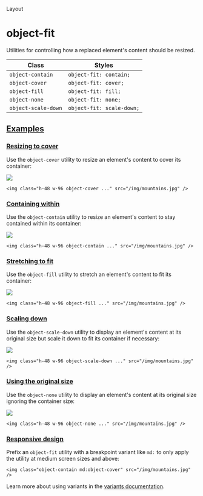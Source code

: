 <!--$-->

<!--/$-->

Layout

# object-fit

Utilities for controlling how a replaced element's content should be resized.

| Class               | Styles                    |
| ------------------- | ------------------------- |
| `object-contain`    | `object-fit: contain;`    |
| `object-cover`      | `object-fit: cover;`      |
| `object-fill`       | `object-fit: fill;`       |
| `object-none`       | `object-fit: none;`       |
| `object-scale-down` | `object-fit: scale-down;` |

## [Examples](#examples)

### [Resizing to cover](#resizing-to-cover)

Use the `object-cover` utility to resize an element's content to cover its container:

![](https://images.unsplash.com/photo-1554629947-334ff61d85dc?ixid=MnwxMjA3fDB8MHxwaG90by1wYWdlfHx8fGVufDB8fHx8\&ixlib=rb-1.2.1\&auto=format\&fit=crop\&w=1000\&h=1000\&q=90)

```
<img class="h-48 w-96 object-cover ..." src="/img/mountains.jpg" />
```

### [Containing within](#containing-within)

Use the `object-contain` utility to resize an element's content to stay contained within its container:

![](https://images.unsplash.com/photo-1554629947-334ff61d85dc?ixid=MnwxMjA3fDB8MHxwaG90by1wYWdlfHx8fGVufDB8fHx8\&ixlib=rb-1.2.1\&auto=format\&fit=crop\&w=1000\&h=1000\&q=90)

```
<img class="h-48 w-96 object-contain ..." src="/img/mountains.jpg" />
```

### [Stretching to fit](#stretching-to-fit)

Use the `object-fill` utility to stretch an element's content to fit its container:

![](https://images.unsplash.com/photo-1554629947-334ff61d85dc?ixid=MnwxMjA3fDB8MHxwaG90by1wYWdlfHx8fGVufDB8fHx8\&ixlib=rb-1.2.1\&auto=format\&fit=crop\&w=1000\&h=1000\&q=90)

```
<img class="h-48 w-96 object-fill ..." src="/img/mountains.jpg" />
```

### [Scaling down](#scaling-down)

Use the `object-scale-down` utility to display an element's content at its original size but scale it down to fit its container if necessary:

![](https://images.unsplash.com/photo-1554629947-334ff61d85dc?ixid=MnwxMjA3fDB8MHxwaG90by1wYWdlfHx8fGVufDB8fHx8\&ixlib=rb-1.2.1\&auto=format\&fit=crop\&w=128\&h=160\&q=80)

```
<img class="h-48 w-96 object-scale-down ..." src="/img/mountains.jpg" />
```

### [Using the original size](#using-the-original-size)

Use the `object-none` utility to display an element's content at its original size ignoring the container size:

![](https://images.unsplash.com/photo-1554629947-334ff61d85dc?ixid=MnwxMjA3fDB8MHxwaG90by1wYWdlfHx8fGVufDB8fHx8\&ixlib=rb-1.2.1\&auto=format\&fit=crop\&w=1000\&h=1000\&q=90)

```
<img class="h-48 w-96 object-none ..." src="/img/mountains.jpg" />
```

### [Responsive design](#responsive-design)

Prefix <!-- -->an<!-- --> `object-fit` utility<!-- --> <!-- -->with a breakpoint variant like `md:` to only apply the utility at <!-- -->medium<!-- --> <!-- -->screen sizes and above:

```
<img class="object-contain md:object-cover" src="/img/mountains.jpg" />
```

Learn more about using variants in the [variants documentation](/docs/hover-focus-and-other-states).

<!--$-->

<!--/$-->
